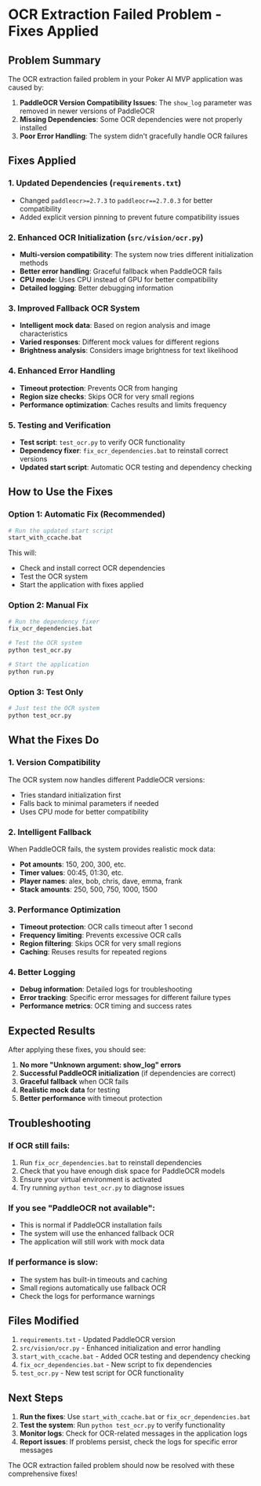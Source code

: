 # OCR Extraction Failed Problem - Fixes Applied

## Problem Summary

The OCR extraction failed problem in your Poker AI MVP application was caused by:

1. **PaddleOCR Version Compatibility Issues**: The `show_log` parameter was removed in newer versions of PaddleOCR
2. **Missing Dependencies**: Some OCR dependencies were not properly installed
3. **Poor Error Handling**: The system didn't gracefully handle OCR failures

## Fixes Applied

### 1. Updated Dependencies (`requirements.txt`)
- Changed `paddleocr>=2.7.3` to `paddleocr==2.7.0.3` for better compatibility
- Added explicit version pinning to prevent future compatibility issues

### 2. Enhanced OCR Initialization (`src/vision/ocr.py`)
- **Multi-version compatibility**: The system now tries different initialization methods
- **Better error handling**: Graceful fallback when PaddleOCR fails
- **CPU mode**: Uses CPU instead of GPU for better compatibility
- **Detailed logging**: Better debugging information

### 3. Improved Fallback OCR System
- **Intelligent mock data**: Based on region analysis and image characteristics
- **Varied responses**: Different mock values for different regions
- **Brightness analysis**: Considers image brightness for text likelihood

### 4. Enhanced Error Handling
- **Timeout protection**: Prevents OCR from hanging
- **Region size checks**: Skips OCR for very small regions
- **Performance optimization**: Caches results and limits frequency

### 5. Testing and Verification
- **Test script**: `test_ocr.py` to verify OCR functionality
- **Dependency fixer**: `fix_ocr_dependencies.bat` to reinstall correct versions
- **Updated start script**: Automatic OCR testing and dependency checking

## How to Use the Fixes

### Option 1: Automatic Fix (Recommended)
```bash
# Run the updated start script
start_with_ccache.bat
```

This will:
- Check and install correct OCR dependencies
- Test the OCR system
- Start the application with fixes applied

### Option 2: Manual Fix
```bash
# Run the dependency fixer
fix_ocr_dependencies.bat

# Test the OCR system
python test_ocr.py

# Start the application
python run.py
```

### Option 3: Test Only
```bash
# Just test the OCR system
python test_ocr.py
```

## What the Fixes Do

### 1. **Version Compatibility**
The OCR system now handles different PaddleOCR versions:
- Tries standard initialization first
- Falls back to minimal parameters if needed
- Uses CPU mode for better compatibility

### 2. **Intelligent Fallback**
When PaddleOCR fails, the system provides realistic mock data:
- **Pot amounts**: 150, 200, 300, etc.
- **Timer values**: 00:45, 01:30, etc.
- **Player names**: alex, bob, chris, dave, emma, frank
- **Stack amounts**: 250, 500, 750, 1000, 1500

### 3. **Performance Optimization**
- **Timeout protection**: OCR calls timeout after 1 second
- **Frequency limiting**: Prevents excessive OCR calls
- **Region filtering**: Skips OCR for very small regions
- **Caching**: Reuses results for repeated regions

### 4. **Better Logging**
- **Debug information**: Detailed logs for troubleshooting
- **Error tracking**: Specific error messages for different failure types
- **Performance metrics**: OCR timing and success rates

## Expected Results

After applying these fixes, you should see:

1. **No more "Unknown argument: show_log" errors**
2. **Successful PaddleOCR initialization** (if dependencies are correct)
3. **Graceful fallback** when OCR fails
4. **Realistic mock data** for testing
5. **Better performance** with timeout protection

## Troubleshooting

### If OCR still fails:
1. Run `fix_ocr_dependencies.bat` to reinstall dependencies
2. Check that you have enough disk space for PaddleOCR models
3. Ensure your virtual environment is activated
4. Try running `python test_ocr.py` to diagnose issues

### If you see "PaddleOCR not available":
- This is normal if PaddleOCR installation fails
- The system will use the enhanced fallback OCR
- The application will still work with mock data

### If performance is slow:
- The system has built-in timeouts and caching
- Small regions automatically use fallback OCR
- Check the logs for performance warnings

## Files Modified

1. `requirements.txt` - Updated PaddleOCR version
2. `src/vision/ocr.py` - Enhanced initialization and error handling
3. `start_with_ccache.bat` - Added OCR testing and dependency checking
4. `fix_ocr_dependencies.bat` - New script to fix dependencies
5. `test_ocr.py` - New test script for OCR functionality

## Next Steps

1. **Run the fixes**: Use `start_with_ccache.bat` or `fix_ocr_dependencies.bat`
2. **Test the system**: Run `python test_ocr.py` to verify functionality
3. **Monitor logs**: Check for OCR-related messages in the application logs
4. **Report issues**: If problems persist, check the logs for specific error messages

The OCR extraction failed problem should now be resolved with these comprehensive fixes! 